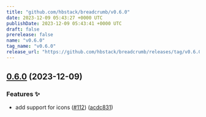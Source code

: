 ```yaml
---
title: "github.com/hbstack/breadcrumb/v0.6.0"
date: 2023-12-09 05:43:27 +0000 UTC
publishDate: 2023-12-09 05:43:41 +0000 UTC
draft: false
prerelease: false
name: "v0.6.0"
tag_name: "v0.6.0"
release_url: "https://github.com/hbstack/breadcrumb/releases/tag/v0.6.0"
---
```


## [0.6.0](https://github.com/hbstack/breadcrumb/compare/v0.5.2...v0.6.0) (2023-12-09)


### Features ✨

* add support for icons ([#112](https://github.com/hbstack/breadcrumb/issues/112)) ([acdc831](https://github.com/hbstack/breadcrumb/commit/acdc831359ed8aa0cc33c086c50d1be92c5e7ee2))
